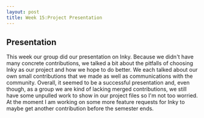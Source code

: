 ```yaml
---
layout: post
title: Week 15:Project Presentation
---
```


## Presentation
This week our group did our presentation on Inky. Because we didn't have many concrete contributions, we talked a bit about 
the pitfalls of choosing Inky as our project and how we hope to do better. We each talked about our own small contributions
that we made as well as communications with the community. Overall, it seemed to be a successful presentation and, even though,
as a group we are kind of lacking merged contributions, we still have some unpulled work to show in our project files so I'm 
not too worried. At the moment I am working on some more feature requests for Inky to maybe get another contribution before the
semester ends. 

